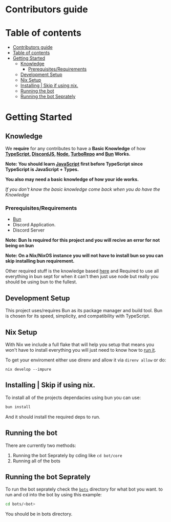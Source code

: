 # Contributors guide




# Table of contents
- [Contributors guide](#contributors-guide)
- [Table of contents](#table-of-contents)
- [Getting Started](#getting-started)
  - [Knowledge](#knowledge)
    - [Prerequisites/Requirements](#prerequisitesrequirements)
  - [Development Setup](#development-setup)
  - [Nix Setup](#nix-setup)
  - [Installing | Skip if using nix.](#installing--skip-if-using-nix)
  - [Running the bot](#running-the-bot)
  - [Running the bot Seprately](#running-the-bot-seprately)




# Getting Started


## Knowledge

We **require** for any contributes to have a **Basic Knowledge** of how **[TypeScript][TSGuide], [DiscordJS][DiscordJsGuide], [Node][NodeJSGuide], [TurboRepo][TurboGuide] and [Bun][BunGuide] Works.**


**Note: You should learn [JavaScript][JSGuide] first before TypeScript since TypeScript is JavaScript + Types.**

**You also may need a basic knowledge of how your ide works.**

*If you don't know the basic knowledge come back when you do have the Knowledge*


### Prerequisites/Requirements


- [Bun](https://bun.sh/)
- Discord Application.
- Discord Server

**Note: Bun Is required for this project and you will recive an error for not being on bun**

**Note: On a Nix/NixOS instance you will not have to install bun so you can skip installing bun requirement.**

Other required stuff is the knowledge based [here](#knowledge) and Required to use all everything in bun sept for when it can't then just use node but really you should be using bun to the fullest.


## Development Setup

This project uses/requires Bun as its package manager and build tool. Bun is chosen for its speed, simplicity, and compatibility with TypeScript.


## Nix Setup
With Nix we include a full flake that will help you setup that means you won't have to install everything you will just need to know how to [run it](#running-the-bot).

To get your enviroment either use direnv and allow it via `direnv allow` or do:
```
nix develop --impure
```

## Installing | Skip if using nix.

To install all of the projects dependacies using bun you can use:
```sh
bun install
```
And it should install the required deps to run.


## Running the bot
There are currently two methods:

1. Running the bot Seprately by cding like `cd bot/core`
2. Running all of the bots
  
## Running the bot Seprately 
To run the bot seprately check the [`bots`](./bots/) directory for what bot you want.
to run and cd into the bot by using this example:
```sh
cd bots/<bot>
```

You should be in bots directory.



[DiscordJsGuide]: https://discordjs.guide/#before-you-begin
[NodeJSGuide]: https://nodejs.org/en/learn/getting-started/introduction-to-nodejs
[TSGuide]: https://www.typescriptlang.org/docs/
[JSGuide]: https://developer.mozilla.org/en-US/docs/Web/javascript
[BunGuide]: https://bun.sh/docs
[TurboGuide]: https://turbo.build/repo/docs
[BunWebsite]: https://bun.sh/